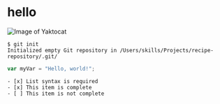 # hello

![Image of Yaktocat](https://octodex.github.com/images/yaktocat.png)

```
$ git init
Initialized empty Git repository in /Users/skills/Projects/recipe-repository/.git/
```

``` javascript
var myVar = "Hello, world!";
```
```
- [x] List syntax is required
- [x] This item is complete
- [ ] This item is not complete
```
